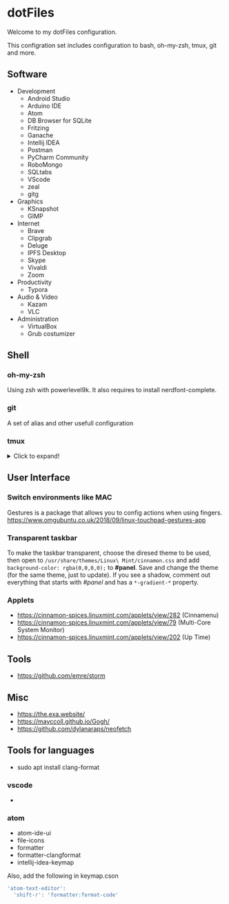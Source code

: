 # dotFiles
Welcome to my dotFiles configuration.

This configration set includes configuration to bash, oh-my-zsh, tmux, git and more.

## Software
* Development
    * Android Studio
    * Arduino IDE
    * Atom
    * DB Browser for SQLite
    * Fritzing
    * Ganache
    * Intellij IDEA
    * Postman
    * PyCharm Community
    * RoboMongo
    * SQLtabs
    * VScode
    * zeal
    * gitg
* Graphics
    * KSnapshot
    * GIMP
* Internet
    * Brave
    * Clipgrab
    * Deluge
    * IPFS Desktop
    * Skype
    * Vivaldi
    * Zoom
* Productivity
    * Typora
* Audio & Video
    * Kazam
    * VLC
* Administration
    * VirtualBox
    * Grub costumizer


## Shell
### oh-my-zsh
Using zsh with powerlevel9k. It also requires to install nerdfont-complete.

### git
A set of alias and other usefull configuration

### tmux
<details>
<summary>Click to expand!</summary>

- `C-h/j/k/l` - switch to pane in the given direction
- `C-\\` - toggle between last active panes

Under tmux prefix `C-a`:

- `C-l` - clear terminal
- `S` - switch to a session that starts with given name, or switch to the last
  session if no name given
- `m` - open man page in a vertical split
- `g` - tail `log/development.log` in a new window
- `R` - source `~/.tmux.conf` after changes

My tmux keybindings:

    _ vertical split (by default is %)
    - horizontal split (by default is ")
    ! break pane into new window
    c new window
    
    o select next pane
    { swap pane with previous
    } swap pane with next
    n next window
    p previous window
    ) next session
    ( previous session
    ; select previously active pane
    l select previously active window
    
    s interactive session & window browser
    w interactive window browser
    
    $ rename session
    , rename window
    
    : command prompt
    d detach
    f search text in open windows
    
    [ copy mode
    ] paste buffer
    # list buffers
    - delete buffer

It's also possible to use the mouse and move between panes using ALT and the arrows.

</details>

## User Interface
### Switch environments like MAC
Gestures is a package that allows you to config actions when using fingers.
https://www.omgubuntu.co.uk/2018/09/linux-touchpad-gestures-app

### Transparent taskbar
To make the taskbar transparent, choose the diresed theme to be used, then open to `/usr/share/themes/Linux\ Mint/cinnamon.css` and add `background-color: rgba(0,0,0,0);` to **#panel**. Save and change the theme (for the same theme, just to update). If you see a shadow, comment out everything that starts with *#panel* and has a `*-gradient-*` property.

### Applets
* https://cinnamon-spices.linuxmint.com/applets/view/282 (Cinnamenu)
* https://cinnamon-spices.linuxmint.com/applets/view/79 (Multi-Core System Monitor)
* https://cinnamon-spices.linuxmint.com/applets/view/202 (Up Time)

## Tools
* https://github.com/emre/storm

## Misc
* https://the.exa.website/
* https://mayccoll.github.io/Gogh/
* https://github.com/dylanaraps/neofetch

## Tools for languages
* sudo apt install clang-format

### vscode
*

### atom
* atom-ide-ui
* file-icons
* formatter
* formatter-clangformat
* intellij-idea-keymap


Also, add the following in keymap.cson
```javascript
'atom-text-editor':
  'shift-r': 'formatter:format-code'
```
